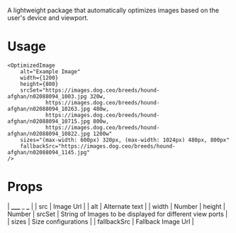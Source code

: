 A lightweight package that automatically optimizes images based on the user's device and viewport.

# Usage

```
<OptimizedImage
    alt="Example Image"
    width={1200}
    height={800}
    srcSet="https://images.dog.ceo/breeds/hound-afghan/n02088094_1003.jpg 320w,
            https://images.dog.ceo/breeds/hound-afghan/n02088094_10263.jpg 480w,
            https://images.dog.ceo/breeds/hound-afghan/n02088094_10715.jpg 800w,
            https://images.dog.ceo/breeds/hound-afghan/n02088094_10822.jpg 1200w"
    sizes="(max-width: 600px) 320px, (max-width: 1024px) 480px, 800px"
    fallbackSrc="https://images.dog.ceo/breeds/hound-afghan/n02088094_1145.jpg"
/>
```

# Props

| ****\_\_\_**** \_ ****\_**** |
| src | Image Url |
| alt | Alternate text |
| width | Number
| height | Number
| srcSet | String of Images to be displayed for different view ports |
| sizes | Size configurations |
| fallbackSrc | Fallback Image Url |
